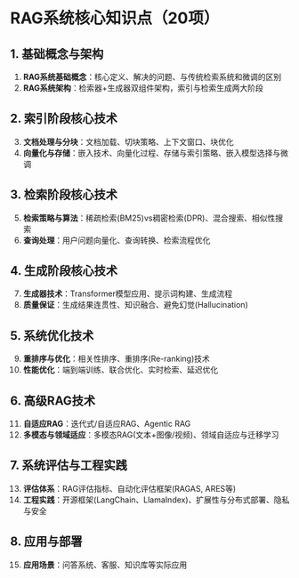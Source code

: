 # RAG系统核心知识点（20项）

## 1. 基础概念与架构
1. **RAG系统基础概念**：核心定义、解决的问题、与传统检索系统和微调的区别
2. **RAG系统架构**：检索器+生成器双组件架构，索引与检索生成两大阶段

## 2. 索引阶段核心技术
3. **文档处理与分块**：文档加载、切块策略、上下文窗口、块优化
4. **向量化与存储**：嵌入技术、向量化过程、存储与索引策略、嵌入模型选择与微调

## 3. 检索阶段核心技术
5. **检索策略与算法**：稀疏检索(BM25)vs稠密检索(DPR)、混合搜索、相似性搜索
6. **查询处理**：用户问题向量化、查询转换、检索流程优化

## 4. 生成阶段核心技术
7. **生成器技术**：Transformer模型应用、提示词构建、生成流程
8. **质量保证**：生成结果连贯性、知识融合、避免幻觉(Hallucination)

## 5. 系统优化技术
9. **重排序与优化**：相关性排序、重排序(Re-ranking)技术
10. **性能优化**：端到端训练、联合优化、实时检索、延迟优化

## 6. 高级RAG技术
11. **自适应RAG**：迭代式/自适应RAG、Agentic RAG
12. **多模态与领域适应**：多模态RAG(文本+图像/视频)、领域自适应与迁移学习

## 7. 系统评估与工程实践
13. **评估体系**：RAG评估指标、自动化评估框架(RAGAS, ARES等)
14. **工程实践**：开源框架(LangChain、LlamaIndex)、扩展性与分布式部署、隐私与安全

## 8. 应用与部署
15. **应用场景**：问答系统、客服、知识库等实际应用